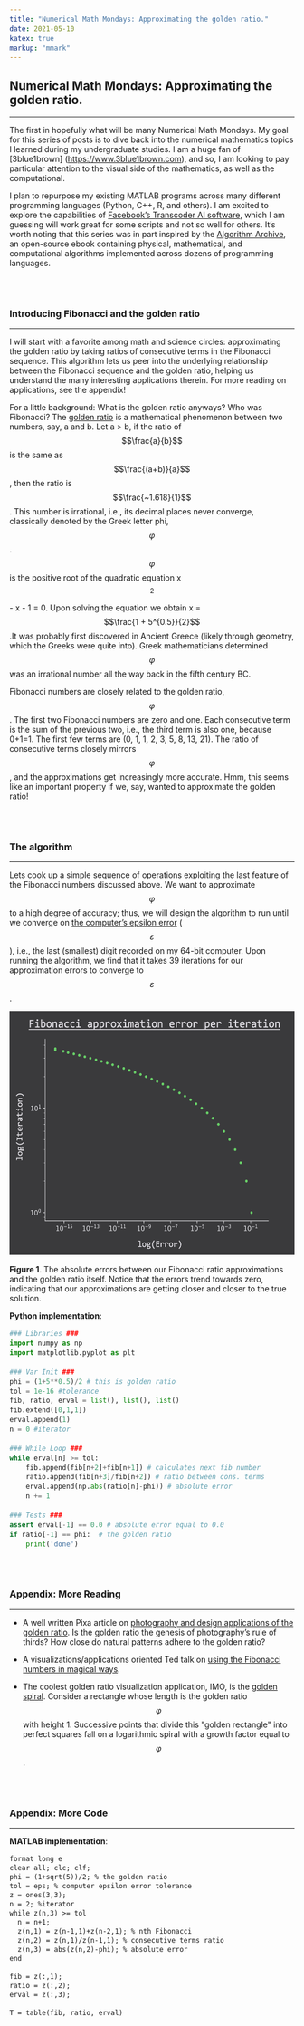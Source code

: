 ```yaml
---
title: "Numerical Math Mondays: Approximating the golden ratio."
date: 2021-05-10
katex: true
markup: "mmark"
---
```


## Numerical Math Mondays: Approximating the golden ratio.
---

The first in hopefully what will be many Numerical Math Mondays. My goal for this series of posts is to dive back into the numerical mathematics topics I learned during my undergraduate studies. I am a huge fan of [3blue1brown] (https://www.3blue1brown.com), and so, I am looking to pay particular attention to the visual side of the mathematics, as well as the computational.

I plan to repurpose my existing MATLAB programs across many different programming languages (Python, C++, R, and others). I am excited to explore the capabilities of [Facebook’s Transcoder AI software](https://ai.facebook.com/blog/deep-learning-to-translate-between-programming-languages/), which I am guessing will work great for some scripts and not so well for others. It’s worth noting that this series was in part inspired by the [Algorithm Archive](https://www.algorithm-archive.org), an open-source ebook
containing physical, mathematical, and computational algorithms implemented across dozens of programming languages.

<br><br>

### Introducing Fibonacci and the golden ratio
---

I will start with a favorite among math and science circles: approximating the golden ratio by taking ratios of consecutive terms in the Fibonacci sequence. This algorithm lets us peer into the underlying relationship between the Fibonacci sequence and the golden ratio, helping us understand the many interesting applications therein. For more reading on applications, see the appendix!

For a little background: What is the golden ratio anyways? Who was Fibonacci? The [golden ratio](https://www.google.com/url?sa=t&rct=j&q=&esrc=s&source=web&cd=&ved=2ahUKEwjVsumck77wAhVFLX0KHdj1Di0QFjAJegQIAxAD&url=https%3A%2F%2Fen.wikipedia.org%2Fwiki%2FGolden_ratio&usg=AOvVaw2xWnjTV-SdFz2WkhAdaL-s) is a mathematical phenomenon between two numbers, say, a and b. Let a > b, if the ratio of $$\frac{a}{b}$$ is the same as $$\frac{(a+b)}{a}$$, then the ratio is $$\frac{~1.618}{1}$$. This number is irrational, i.e., its decimal places never converge, classically denoted by the Greek  letter phi, $$\varphi$$. $$\varphi$$ is the positive root of the quadratic equation x$$^2$$ - x - 1 = 0. Upon solving the equation we obtain x = $$\frac{1 + 5^{0.5}}{2}$$.It was probably first discovered in Ancient Greece (likely through geometry, which the Greeks were quite into). Greek mathematicians determined $$\varphi$$ was an irrational number all the way back in the fifth century BC. 

Fibonacci numbers are closely related to the golden ratio, $$\varphi$$. The first two Fibonacci numbers are zero and one. Each consecutive term is the sum of the previous two, i.e., the third term is also one, because 0+1=1. The first few terms are (0, 1, 1, 2, 3, 5, 8, 13, 21). The ratio of consecutive terms closely mirrors $$\varphi$$, and the approximations get increasingly more accurate. Hmm, this seems like an important property if we, say, wanted to approximate the golden ratio!

<br><br>

### The algorithm
---

Lets cook up a simple sequence of operations exploiting the last feature of the Fibonacci numbers discussed above. We want to approximate $$\varphi$$ to a high degree of accuracy; thus, we will design the algorithm to run until we converge on [the computer’s epsilon error](https://en.wikipedia.org/wiki/Machine_epsilon) ($$\varepsilon$$), i.e., the last (smallest) digit recorded on my 64-bit computer. Upon running the algorithm, we find that it takes 39 iterations for our approximation errors to converge to $$\varepsilon$$.

<p align="center"> <img src="/posts/fib-errors.png"/ width = "550" height = "431"> </p>

**Figure 1**. The absolute errors between our Fibonacci ratio approximations and the golden ratio itself. Notice that the errors trend towards zero, indicating that our approximations are getting closer and closer to the true solution.

**Python implementation**:

```python
### Libraries ###
import numpy as np
import matplotlib.pyplot as plt

### Var Init ###
phi = (1+5**0.5)/2 # this is golden ratio
tol = 1e-16 #tolerance
fib, ratio, erval = list(), list(), list()
fib.extend([0,1,1])
erval.append(1)
n = 0 #iterator

### While Loop ###
while erval[n] >= tol:
    fib.append(fib[n+2]+fib[n+1]) # calculates next fib number
    ratio.append(fib[n+3]/fib[n+2]) # ratio between cons. terms
    erval.append(np.abs(ratio[n]-phi)) # absolute error
    n += 1

### Tests ###
assert erval[-1] == 0.0 # absolute error equal to 0.0
if ratio[-1] == phi:  # the golden ratio
    print('done')
```

<br><br>


### Appendix: More Reading
---

* A well written Pixa article on [photography and design applications of the golden ratio](https://www.pixpa.com/blog/golden-ratio). Is the golden ratio the genesis of photography’s rule of thirds? How close do natural patterns adhere to the golden ratio?

* A visualizations/applications oriented Ted talk on [using the Fibonacci numbers in magical ways](https://www.google.com/url?sa=t&rct=j&q=&esrc=s&source=web&cd=&ved=2ahUKEwjoi6TiiL7wAhUzFTQIHb2TAdgQtwIwA3oECAQQAw&url=https%3A%2F%2Fwww.youtube.com%2Fwatch%3Fv%3DSjSHVDfXHQ4&usg=AOvVaw2LofPkoDFw8s3EFUlOPdbe).

* The coolest golden ratio visualization application, IMO, is the [golden spiral](https://mathworld.wolfram.com/GoldenSpiral.html). Consider a rectangle whose length is the golden ratio $$\varphi$$ with height 1. Successive points that divide this "golden rectangle" into perfect squares fall on a logarithmic spiral with a growth factor equal to $$\varphi$$. 

<br><br>

### Appendix: More Code
---

**MATLAB implementation**:

```
format long e
clear all; clc; clf;
phi = (1+sqrt(5))/2; % the golden ratio
tol = eps; % computer epsilon error tolerance
z = ones(3,3);  
n = 2; %iterator
while z(n,3) >= tol
  n = n+1; 
  z(n,1) = z(n-1,1)+z(n-2,1); % nth Fibonacci
  z(n,2) = z(n,1)/z(n-1,1); % consecutive terms ratio
  z(n,3) = abs(z(n,2)-phi); % absolute error
end

fib = z(:,1);
ratio = z(:,2);
erval = z(:,3);

T = table(fib, ratio, erval)
```

